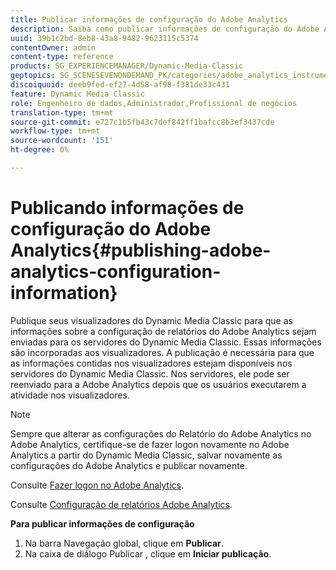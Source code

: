 ```yaml
---
title: Publicar informações de configuração do Adobe Analytics
description: Saiba como publicar informações de configuração do Adobe Analytics.
uuid: 39b1c2bd-8eb8-43a8-9482-9623115c5374
contentOwner: admin
content-type: reference
products: SG_EXPERIENCEMANAGER/Dynamic-Media-Classic
geptopics: SG_SCENESEVENONDEMAND_PK/categories/adobe_analytics_instrumentation_kit
discoiquuid: deeb9fed-ef27-4d58-af98-f381de33c431
feature: Dynamic Media Classic
role: Engenheiro de dados,Administrador,Profissional de negócios
translation-type: tm+mt
source-git-commit: e727c1b5fb43c7def842ff1bafcc8b3ef3437cde
workflow-type: tm+mt
source-wordcount: '151'
ht-degree: 0%

---
```



# Publicando informações de configuração do Adobe Analytics{#publishing-adobe-analytics-configuration-information}

Publique seus visualizadores do Dynamic Media Classic para que as informações sobre a configuração de relatórios do Adobe Analytics sejam enviadas para os servidores do Dynamic Media Classic. Essas informações são incorporadas aos visualizadores. A publicação é necessária para que as informações contidas nos visualizadores estejam disponíveis nos servidores do Dynamic Media Classic. Nos servidores, ele pode ser reenviado para a Adobe Analytics depois que os usuários executarem a atividade nos visualizadores.

>[!NOTE]
>
>Sempre que alterar as configurações do Relatório do Adobe Analytics no Adobe Analytics, certifique-se de fazer logon novamente no Adobe Analytics a partir do Dynamic Media Classic, salvar novamente as configurações do Adobe Analytics e publicar novamente.

Consulte [Fazer logon no Adobe Analytics](log-analytics.md#log_in_to_adobe_analytics).

Consulte [Configuração de relatórios Adobe Analytics](configuring-analytics-reports.md#configuring_adobe_analytics_reports).

**Para publicar informações de configuração**

1. Na barra Navegação global, clique em **Publicar**.
1. Na caixa de diálogo Publicar , clique em **Iniciar publicação**.

